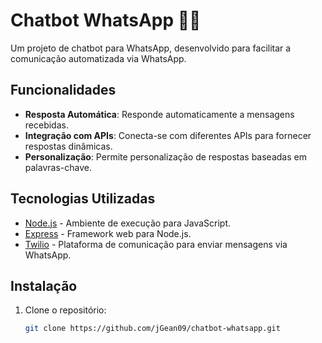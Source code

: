# Chatbot WhatsApp 🤖💬

Um projeto de chatbot para WhatsApp, desenvolvido para facilitar a comunicação automatizada via WhatsApp.

## Funcionalidades

- **Resposta Automática**: Responde automaticamente a mensagens recebidas.
- **Integração com APIs**: Conecta-se com diferentes APIs para fornecer respostas dinâmicas.
- **Personalização**: Permite personalização de respostas baseadas em palavras-chave.

## Tecnologias Utilizadas

- [Node.js](https://nodejs.org/) - Ambiente de execução para JavaScript.
- [Express](https://expressjs.com/) - Framework web para Node.js.
- [Twilio](https://www.twilio.com/) - Plataforma de comunicação para enviar mensagens via WhatsApp.

## Instalação

1. Clone o repositório:
   ```bash
   git clone https://github.com/jGean09/chatbot-whatsapp.git

